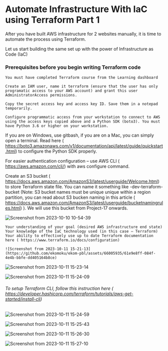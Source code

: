 # Automate Infrastructure With IaC using Terraform Part 1

After you have built AWS infrastructure for 2 websites manually, it is time to automate the process using Terraform.

Let us start building the same set up with the power of Infrastructure as Code (IaC)

### Prerequisites before you begin writing Terraform code



    You must have completed Terraform course from the Learning dashboard
    
    Create an IAM user, name it terraform (ensure that the user has only programatic access to your AWS account) and grant this user AdministratorAccess permissions.
    
    Copy the secret access key and access key ID. Save them in a notepad temporarily.
    
    Configure programmatic access from your workstation to connect to AWS using the access keys copied above and a Python SDK (boto3). You must have Python 3.6 or higher on your workstation.

If you are on Windows, use gitbash, if you are on a Mac, you can simply open a terminal. Read here ( https://boto3.amazonaws.com/v1/documentation/api/latest/guide/quickstart.html) to configure the Python SDK properly. 


For easier authentication configuration – use AWS CLI ( https://aws.amazon.com/cli/)  with aws configure command.

Create an S3 bucket ( https://docs.aws.amazon.com/AmazonS3/latest/userguide/Welcome.html)  to store Terraform state file. You can name it something like <yourname>-dev-terraform-bucket (Note: S3 bucket names must be unique unique within a region partition, you can read about S3 bucken naming in this article ( https://docs.aws.amazon.com/AmazonS3/latest/userguide/bucketnamingrules.html) ). We will use this bucket from Project-17 onwards.


![Screenshot from 2023-10-10 10-54-39](https://github.com/ekomoku/ekom-pbl/assets/66005935/37d70176-fc0c-41d0-8120-ecd54f4947cd)



    Your understanding of your goal (desired AWS infrastructure end state)
    Your knowledge of the IaC technology used (in this case – Terraform)
    Your ability to effectively use up to date Terraform documentation here ( https://www.terraform.io/docs/configuration) 

    ![Screenshot from 2023-10-11 15-21-13](https://github.com/ekomoku/ekom-pbl/assets/66005935/61e9e8ff-084f-4e4b-bbfe-dd405164b8ce)



![Screenshot from 2023-10-11 15-23-14](https://github.com/ekomoku/ekom-pbl/assets/66005935/8a6ad6bc-25b5-42c8-8ce2-eba611ef1739)



![Screenshot from 2023-10-11 15-24-09](https://github.com/ekomoku/ekom-pbl/assets/66005935/216a8e8b-b9d6-428c-99f5-bbd2b262a0cc)



###### To setup Terraform CLI, follow this instruction here ( https://developer.hashicorp.com/terraform/tutorials/aws-get-started/install-cli) 



![Screenshot from 2023-10-11 15-24-59](https://github.com/ekomoku/ekom-pbl/assets/66005935/8f6e8943-08b1-4ac1-a86e-d89fde3cdb8c)


![Screenshot from 2023-10-11 15-25-43](https://github.com/ekomoku/ekom-pbl/assets/66005935/3dbdef63-7085-4a35-ab22-4844e2312025)


![Screenshot from 2023-10-11 15-26-30](https://github.com/ekomoku/ekom-pbl/assets/66005935/bcae71f2-b243-4d79-a3a9-45aee77b0bcf)


![Screenshot from 2023-10-11 15-27-10](https://github.com/ekomoku/ekom-pbl/assets/66005935/c771a213-b112-4e57-8e88-9eceeb23c409)
